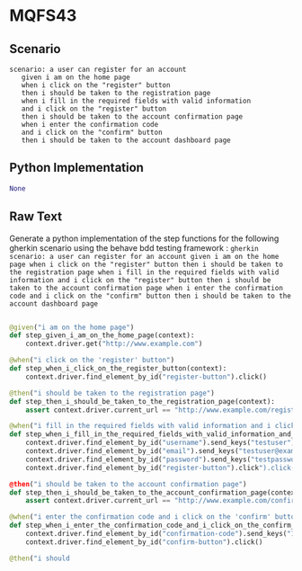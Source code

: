 # MQFS43
## Scenario
```gherkin
scenario: a user can register for an account 
   given i am on the home page 
   when i click on the "register" button 
   then i should be taken to the registration page 
   when i fill in the required fields with valid information 
   and i click on the "register" button 
   then i should be taken to the account confirmation page 
   when i enter the confirmation code 
   and i click on the "confirm" button 
   then i should be taken to the account dashboard page
```


## Python Implementation
```python
None
```


## Raw Text
Generate a python implementation of the step functions for the following gherkin scenario using the behave bdd testing framework : ```gherkin scenario: a user can register for an account given i am on the home page when i click on the "register" button then i should be taken to the registration page when i fill in the required fields with valid information and i click on the "register" button then i should be taken to the account confirmation page when i enter the confirmation code and i click on the "confirm" button then i should be taken to the account dashboard page ```



```python from behave import given, when, then

@given("i am on the home page")
def step_given_i_am_on_the_home_page(context):
    context.driver.get("http://www.example.com")

@when("i click on the 'register' button")
def step_when_i_click_on_the_register_button(context):
    context.driver.find_element_by_id("register-button").click()

@then("i should be taken to the registration page")
def step_then_i_should_be_taken_to_the_registration_page(context):
    assert context.driver.current_url == "http://www.example.com/register"

@when("i fill in the required fields with valid information and i click on the 'register' button")
def step_when_i_fill_in_the_required_fields_with_valid_information_and_i_click_on_the_register_button(context):
    context.driver.find_element_by_id("username").send_keys("testuser")
    context.driver.find_element_by_id("email").send_keys("testuser@example.com")
    context.driver.find_element_by_id("password").send_keys("testpassword")
    context.driver.find_element_by_id("register-button").click").click()

@then("i should be taken to the account confirmation page")
def step_then_i_should_be_taken_to_the_account_confirmation_page(context):
    assert context.driver.current_url == "http://www.example.com/confirm"

@when("i enter the confirmation code and i click on the 'confirm' button")
def step_when_i_enter_the_confirmation_code_and_i_click_on_the_confirm_button(context):
    context.driver.find_element_by_id("confirmation-code").send_keys("123456")
    context.driver.find_element_by_id("confirm-button").click()

@then("i should

